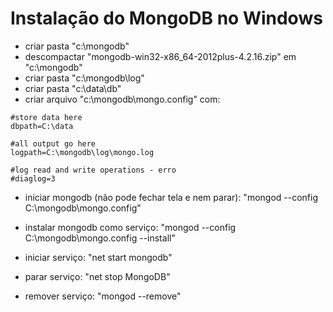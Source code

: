# Instalação do MongoDB no Windows
* criar pasta "c:\mongodb"
* descompactar "mongodb-win32-x86_64-2012plus-4.2.16.zip" em "c:\mongodb"
* criar pasta "c:\mongodb\log"
* criar pasta "c:\data\db"
* criar arquivo "c:\mongodb\mongo.config" com:
```
#store data here
dbpath=C:\data

#all output go here
logpath=C:\mongodb\log\mongo.log

#log read and write operations - erro
#diaglog=3
```
* iniciar mongodb (não pode fechar tela e nem parar):
"mongod --config C:\mongodb\mongo.config"

* instalar mongodb como serviço:
"mongod --config C:\mongodb\mongo.config --install"

* iniciar serviço:
"net start mongodb"

* parar serviço:
"net stop MongoDB"

* remover serviço:
"mongod --remove"
